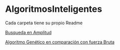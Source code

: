 # AlgoritmosInteligentes

Cada carpeta tiene su propio Readme

[Busqueda en Amplitud](BusquedaAmplitud/Readme.md)

[Algoritmo Genético en comparación con fuerza Bruta](AlgoritmoGenetico/Readme.md)
